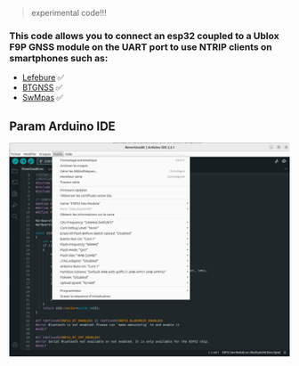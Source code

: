 > experimental code!!!

### This code allows you to connect an esp32 coupled to a Ublox F9P GNSS module on the UART port to use NTRIP clients on smartphones such as:
* [Lefebure](https://play.google.com/store/apps/details?id=com.lefebure.ntripclient) 	:white_check_mark:
* [BTGNSS](https://play.google.com/store/apps/details?id=com.clearevo.bluetooth_gnss) 	:white_check_mark:
* [SwMpas](https://play.google.com/store/apps/details?id=np.com.softwel.swmaps) 	:white_check_mark:

## Param Arduino IDE

![param](/images/param_IDE_Arduino.png)
